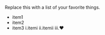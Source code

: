 Replace this with a list of your favorite things.
* item1
* item2
* item3
  i.itemi
  ii.itemii
  iii.:heart:
